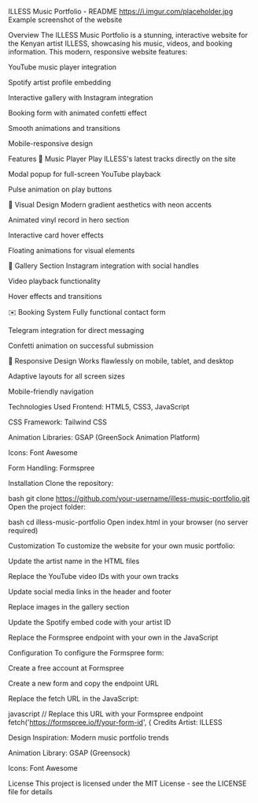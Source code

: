 ILLESS Music Portfolio - README
https://i.imgur.com/placeholder.jpg Example screenshot of the website

Overview
The ILLESS Music Portfolio is a stunning, interactive website for the Kenyan artist ILLESS, showcasing his music, videos, and booking information. This modern, responsive website features:

YouTube music player integration

Spotify artist profile embedding

Interactive gallery with Instagram integration

Booking form with animated confetti effect

Smooth animations and transitions

Mobile-responsive design

Features
🎵 Music Player
Play ILLESS's latest tracks directly on the site

Modal popup for full-screen YouTube playback

Pulse animation on play buttons

🎨 Visual Design
Modern gradient aesthetics with neon accents

Animated vinyl record in hero section

Interactive card hover effects

Floating animations for visual elements

📸 Gallery Section
Instagram integration with social handles

Video playback functionality

Hover effects and transitions

✉️ Booking System
Fully functional contact form

Telegram integration for direct messaging

Confetti animation on successful submission

📱 Responsive Design
Works flawlessly on mobile, tablet, and desktop

Adaptive layouts for all screen sizes

Mobile-friendly navigation

Technologies Used
Frontend: HTML5, CSS3, JavaScript

CSS Framework: Tailwind CSS

Animation Libraries: GSAP (GreenSock Animation Platform)

Icons: Font Awesome

Form Handling: Formspree

Installation
Clone the repository:

bash
git clone https://github.com/your-username/illess-music-portfolio.git
Open the project folder:

bash
cd illess-music-portfolio
Open index.html in your browser (no server required)

Customization
To customize the website for your own music portfolio:

Update the artist name in the HTML files

Replace the YouTube video IDs with your own tracks

Update social media links in the header and footer

Replace images in the gallery section

Update the Spotify embed code with your artist ID

Replace the Formspree endpoint with your own in the JavaScript

Configuration
To configure the Formspree form:

Create a free account at Formspree

Create a new form and copy the endpoint URL

Replace the fetch URL in the JavaScript:

javascript
// Replace this URL with your Formspree endpoint
fetch('https://formspree.io/f/your-form-id', {
Credits
Artist: ILLESS

Design Inspiration: Modern music portfolio trends

Animation Library: GSAP (Greensock)

Icons: Font Awesome

License
This project is licensed under the MIT License - see the LICENSE file for details
